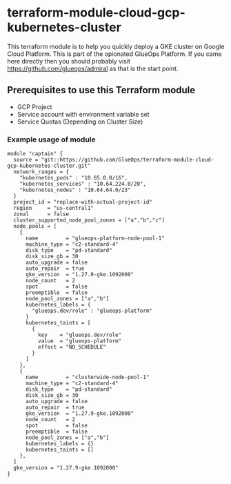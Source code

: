 # terraform-module-cloud-gcp-kubernetes-cluster

This terraform module is to help you quickly deploy a GKE cluster on Google Cloud Platform. This is part of the opionated GlueOps Platform. If you came here directly then you should probably visit https://github.com/glueops/admiral as that is the start point.

## Prerequisites to use this Terraform module

- GCP Project
- Service account with environment variable set
- Service Quotas (Depending on Cluster Size)

### Example usage of module

```hcl
module "captain" {
  source = "git::https://github.com/GlueOps/terraform-module-cloud-gcp-kubernetes-cluster.git"
  network_ranges = {
    "kubernetes_pods" : "10.65.0.0/16",
    "kubernetes_services" : "10.64.224.0/20",
    "kubernetes_nodes" : "10.64.64.0/23"
  }
  project_id = "replace-with-actual-project-id"
  region     = "us-central1"
  zonal      = false
  cluster_supported_node_pool_zones = ["a","b","c"]
  node_pools = [
    {
      name         = "glueops-platform-node-pool-1"
      machine_type = "c2-standard-4"
      disk_type    = "pd-standard"
      disk_size_gb = 30
      auto_upgrade = false
      auto_repair  = true
      gke_version  = "1.27.9-gke.1092000"
      node_count   = 2
      spot         = false
      preemptible  = false
      node_pool_zones = ["a","b"]
      kubernetes_labels = {
        "glueops.dev/role" : "glueops-platform"
      }
      kubernetes_taints = [
        {
          key    = "glueops.dev/role"
          value  = "glueops-platform"
          effect = "NO_SCHEDULE"
        }
      ]
    },
    {
      name         = "clusterwide-node-pool-1"
      machine_type = "c2-standard-4"
      disk_type    = "pd-standard"
      disk_size_gb = 30
      auto_upgrade = false
      auto_repair  = true
      gke_version  = "1.27.9-gke.1092000"
      node_count   = 2
      spot         = false
      preemptible  = false
      node_pool_zones = ["a","b"]
      kubernetes_labels = {}
      kubernetes_taints = []
    },
  ]
  gke_version = "1.27.9-gke.1092000"
}
```
